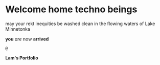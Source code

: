 # Welcome home techno beings

may your rekt inequities be washed clean in the flowing waters of Lake Minnetonka

**you** *are* now **arrived** 

    @
    
****Lam's Portfolio****

